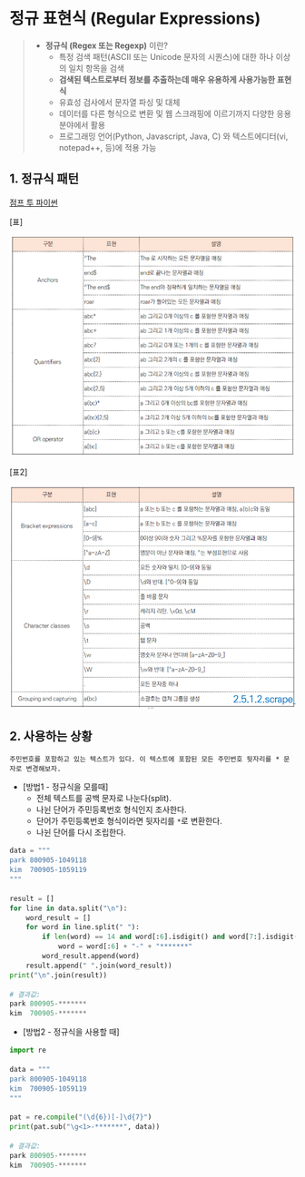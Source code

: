 # 정규 표현식 (Regular Expressions)

> - **정규식 (Regex 또는 Regexp)** 이란?
>   - 특정 검색 패턴(ASCII 또는 Unicode 문자의 시퀀스)에 대한 하나 이상의 일치 항목을 검색
>   - **검색된 텍스트로부터 정보를 추출하는데 매우 유용하게 사용가능한 표현식**
>   - 유효성 검사에서 문자열 파싱 및 대체
>   - 데이터를 다른 형식으로 변환 및 웹 스크래핑에 이르기까지 다양한 응용분야에서 활용
>   - 프로그래밍 언어(Python, Javascript, Java, C) 와 텍스트에디터(vi, notepad++, 등)에 적용 가능



## 1. 정규식 패턴

[점프 투 파이썬](https://wikidocs.net/1669)

[표]

![image-20200901202305237](images/image-20200901202305237.png)



[표2]

![image-20200901202425344](images/image-20200901202425344.png)





## 2. 사용하는 상황

```
주민번호를 포함하고 있는 텍스트가 있다. 이 텍스트에 포함된 모든 주민번호 뒷자리를 * 문자로 변경해보자.
```



- [방법1 - 정규식을 모를때]
  - 전체 텍스트를 공백 문자로 나눈다(split).
  - 나뉜 단어가 주민등록번호 형식인지 조사한다.
  - 단어가 주민등록번호 형식이라면 뒷자리를 `*`로 변환한다.
  - 나뉜 단어를 다시 조립한다.

```python
data = """
park 800905-1049118
kim  700905-1059119
"""

result = []
for line in data.split("\n"):
    word_result = []
    for word in line.split(" "):
        if len(word) == 14 and word[:6].isdigit() and word[7:].isdigit():
            word = word[:6] + "-" + "*******"
        word_result.append(word)
    result.append(" ".join(word_result))
print("\n".join(result))

# 결과값:
park 800905-*******
kim  700905-*******
```



- [방법2 - 정규식을 사용할 때]

```python
import re 

data = """
park 800905-1049118
kim  700905-1059119
"""

pat = re.compile("(\d{6})[-]\d{7}")
print(pat.sub("\g<1>-*******", data))

# 결과값:
park 800905-*******
kim  700905-*******
```

